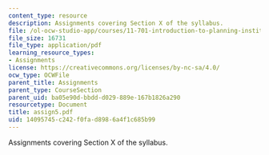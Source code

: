 ```yaml
---
content_type: resource
description: Assignments covering Section X of the syllabus.
file: /ol-ocw-studio-app/courses/11-701-introduction-to-planning-institutional-processes-in-developing-countries-fall-2003/14095745c242f0fad8986a4f1c685b99_assign5.pdf
file_size: 16731
file_type: application/pdf
learning_resource_types:
- Assignments
license: https://creativecommons.org/licenses/by-nc-sa/4.0/
ocw_type: OCWFile
parent_title: Assignments
parent_type: CourseSection
parent_uid: ba05e90d-bbdd-d029-889e-167b1826a290
resourcetype: Document
title: assign5.pdf
uid: 14095745-c242-f0fa-d898-6a4f1c685b99
---
```

Assignments covering Section X of the syllabus.